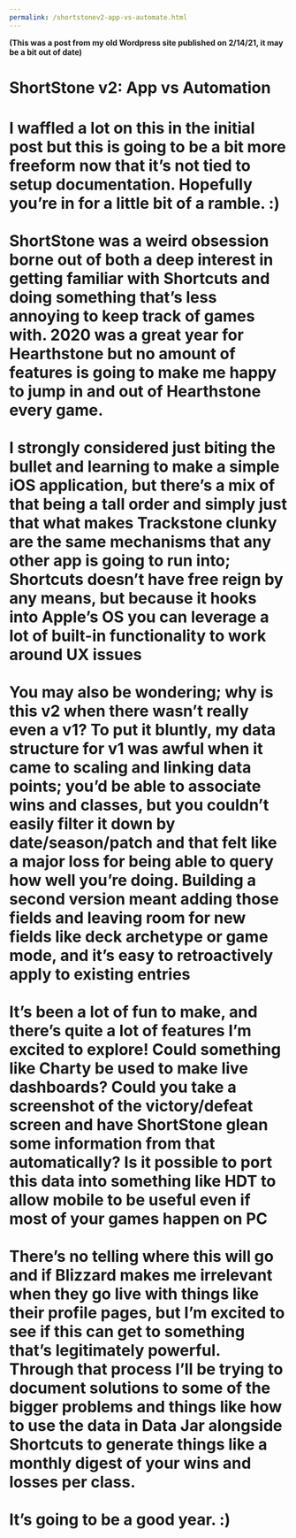 ```yaml
---
permalink: /shortstonev2-app-vs-automate.html
---
```


**(This was a post from my old Wordpress site published on 2/14/21, it may be a bit out of date)**

<h1>ShortStone v2: App vs Automation<h1>
I waffled a lot on this in the initial post but this is going to be a bit more freeform now that it’s not tied to setup documentation. Hopefully you’re in for a little bit of a ramble. :)
<br>
<br>
ShortStone was a weird obsession borne out of both a deep interest in getting familiar with Shortcuts and doing something that’s less annoying to keep track of games with. 2020 was a great year for Hearthstone but no amount of features is going to make me happy to jump in and out of Hearthstone every game.
<br>
<br>
I strongly considered just biting the bullet and learning to make a simple iOS application, but there’s a mix of that being a tall order and simply just that what makes Trackstone clunky are the same mechanisms that any other app is going to run into; Shortcuts doesn’t have free reign by any means, but because it hooks into Apple’s OS you can leverage a lot of built-in functionality to work around UX issues
<br>
<br>
You may also be wondering; why is this v2 when there wasn’t really even a v1? To put it bluntly, my data structure for v1 was awful when it came to scaling and linking data points; you’d be able to associate wins and classes, but you couldn’t easily filter it down by date/season/patch and that felt like a major loss for being able to query how well you’re doing. Building a second version meant adding those fields and leaving room for new fields like deck archetype or game mode, and it’s easy to retroactively apply to existing entries
<br>
<br>
It’s been a lot of fun to make, and there’s quite a lot of features I’m excited to explore! Could something like Charty be used to make live dashboards? Could you take a screenshot of the victory/defeat screen and have ShortStone glean some information from that automatically? Is it possible to port this data into something like HDT to allow mobile to be useful even if most of your games happen on PC
<br>
<br>
There’s no telling where this will go and if Blizzard makes me irrelevant when they go live with things like their profile pages, but I’m excited to see if this can get to something that’s legitimately powerful. Through that process I’ll be trying to document solutions to some of the bigger problems and things like how to use the data in Data Jar alongside Shortcuts to generate things like a monthly digest of your wins and losses per class.
<br>
<br>
It’s going to be a good year. :)